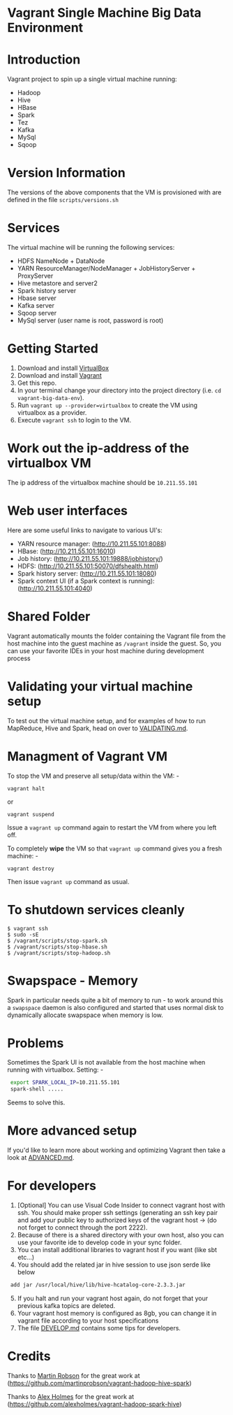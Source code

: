 Vagrant Single Machine Big Data Environment
=============================================================

# Introduction

Vagrant project to spin up a single virtual machine running:

* Hadoop 
* Hive 
* HBase 
* Spark  
* Tez 
* Kafka
* MySql
* Sqoop

# Version Information
The versions of the above components that the VM is provisioned with are defined in the file `scripts/versions.sh`

# Services
The virtual machine will be running the following services:

* HDFS NameNode + DataNode
* YARN ResourceManager/NodeManager + JobHistoryServer + ProxyServer
* Hive metastore and server2
* Spark history server
* Hbase server
* Kafka server
* Sqoop server
* MySql server (user name is root, password is root)

# Getting Started

1. Download and install [VirtualBox](https://www.virtualbox.org/wiki/Downloads)
2. Download and install [Vagrant](http://www.vagrantup.com/downloads.html)
3. Get this repo.
4. In your terminal change your directory into the project directory (i.e. `cd vagrant-big-data-env`).
5. Run `vagrant up --provider=virtualbox` to create the VM using virtualbox as a provider.
6. Execute ```vagrant ssh``` to login to the VM.

# Work out the ip-address of the virtualbox VM
The ip address of the virtualbox machine should be `10.211.55.101`

# Web user interfaces

Here are some useful links to navigate to various UI's:

* YARN resource manager:  (http://10.211.55.101:8088)
* HBase: (http://10.211.55.101:16010)
* Job history:  (http://10.211.55.101:19888/jobhistory/)
* HDFS: (http://10.211.55.101:50070/dfshealth.html)
* Spark history server: (http://10.211.55.101:18080)
* Spark context UI (if a Spark context is running): (http://10.211.55.101:4040)


# Shared Folder

Vagrant automatically mounts the folder containing the Vagrant file from the host machine into
the guest machine as `/vagrant` inside the guest.
So, you can use your favorite IDEs in your host machine during development process


# Validating your virtual machine setup

To test out the virtual machine setup, and for examples of how to run
MapReduce, Hive and Spark, head on over to [VALIDATING.md](VALIDATING.md).


# Managment of Vagrant VM

To stop the VM and preserve all setup/data within the VM: -

```
vagrant halt
```

or

```
vagrant suspend
```

Issue a `vagrant up` command again to restart the VM from where you left off.

To completely **wipe** the VM so that `vagrant up` command gives you a fresh machine: -

```
vagrant destroy
```

Then issue `vagrant up` command as usual.

# To shutdown services cleanly

```
$ vagrant ssh
$ sudo -sE
$ /vagrant/scripts/stop-spark.sh
$ /vagrant/scripts/stop-hbase.sh
$ /vagrant/scripts/stop-hadoop.sh

```

# Swapspace - Memory

Spark in particular needs quite a bit of memory to run - to work around this a `swapspace` daemon is also configured and
started that uses normal disk to dynamically allocate swapspace when memory is low.

# Problems
Sometimes the Spark UI is not available from the host machine when running with virtualbox. Setting: -

```bash
 export SPARK_LOCAL_IP=10.211.55.101
 spark-shell .....
```
Seems to solve this.

# More advanced setup

If you'd like to learn more about working and optimizing Vagrant then
take a look at [ADVANCED.md](ADVANCED.md).

# For developers

1. [Optional] You can use Visual Code Insider to connect vagrant host with ssh. You should make proper ssh settings (generating an ssh key pair and add your public key to 
authorized keys of the vagrant host -> (do not forget to connect through the port 2222). 
2. Because of there is a shared directory with your own host, also you can use your favorite ide to develop code in your sync folder.
3. You can install additional libraries to vagrant host if you want (like sbt etc...)
4. You should add the related jar in hive session to use json serde like below
```bash
 add jar /usr/local/hive/lib/hive-hcatalog-core-2.3.3.jar
```
5. If you halt and run your vagrant host again, do not forget that your previous kafka topics are deleted.
6. Your vagrant host memory is configured as 8gb, you can change it in vagrant file according to your host specifications 
7. The file [DEVELOP.md](DEVELOP.md) contains some tips for developers.

# Credits

Thanks to [Martin Robson](https://github.com/martinprobson) for the great work at
(https://github.com/martinprobson/vagrant-hadoop-hive-spark)

Thanks to [Alex Holmes](https://github.com/alexholmes) for the great work at
(https://github.com/alexholmes/vagrant-hadoop-spark-hive)
